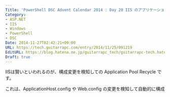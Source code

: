 ```yaml
---
Title: 'PowerShell DSC Advent Calendar 2014 : Day 20 IIS のアプリケーションプールリサイクル と ACLとDSC'
Category:
- ASP.NET
- IIS
- Windows
- PowerShell
- DSC
Date: 2014-11-27T02:42:21+09:00
URL: https://tech.guitarrapc.com/entry/2014/11/25/091219
EditURL: https://blog.hatena.ne.jp/guitarrapc_tech/guitarrapc-tech.hatenablog.com/atom/entry/8454420450075212588
Draft: true
---
```


IISは賢いといわれるのが、構成変更を検知しての Application Pool Recycle です。

これは、ApplicationHost.config や Web.config の変更を検知して自動的に構成
